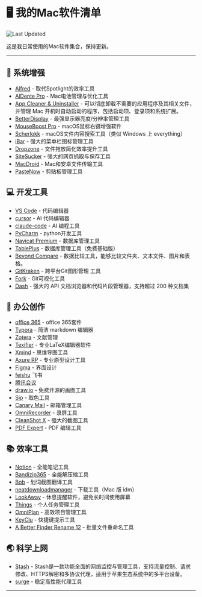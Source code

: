# 🖥️ 我的Mac软件清单

![Last Updated](https://img.shields.io/badge/last%20updated-2025--07--15-blue)

这是我日常使用的Mac软件集合，保持更新。

---

## 🔧 系统增强
- [Alfred](https://www.alfredapp.com/) - 取代Spotlight的效率工具
- [AlDente Pro](https://apphousekitchen.com/) - Mac电池管理与优化工具
- [App Cleaner & Uninstaller](https://nektony.com/mac-app-cleaner) - 可以彻底卸载不需要的应用程序及其相关文件，并管理 Mac 开机时自动启动的程序，包括启动项、登录项和系统扩展。
- [BetterDisplay](https://github.com/waydabber/BetterDisplay) - 最强显示器亮度/分辨率管理工具
- [MouseBoost Pro](https://apps.apple.com/cn/app/id1555844307) - macOS鼠标右键增强软件
- [Scherlokk](https://naarakstudio.com/scherlokk/) - macOS文件内容搜索工具（类似 Windows 上 everything）
- [iBar](https://apps.apple.com/cn/app/id6443843900?mt=12&l=zh-Hans-CN) - 强大的菜单栏图标管理工具
- [Dropzone](https://aptonic.com/) - 文件拖放简化效率提升工具
- [SiteSucker](https://ricks-apps.com/osx/sitesucker/index.html) - 强大的网页抓取与保存工具
- [MacDroid](https://www.macdroid.app/) - Mac和安卓文件传输工具
- [PasteNow](https://pastenow.app/) - 剪贴板管理工具

## 💻 开发工具
- [VS Code](https://code.visualstudio.com/) - 代码编辑器
- [cursor](https://www.cursor.com/) - AI 代码编辑器
- [claude-code](https://www.anthropic.com/claude-code) - AI 编程工具
- [PyCharm](https://www.jetbrains.com/zh-cn/pycharm) - python开发工具
- [Navicat Premium](https://apps.apple.com/cn/app/navicat-premium-17/id1594061654?l=zh-Hans-CN&mt=12) - 数据库管理工具
- [TablePlus](https://tableplus.com/) - 数据库管理工具（免费基础版）
- [Beyond Compare](https://www.scootersoftware.com/) - 数据比较工具，能够比较文件夹、文本文件、图片和表格。
- [GitKraken](https://www.gitkraken.com/) - 跨平台Git图形管理 工具
- [Fork](https://git-fork.com/) - Git可视化工具
- [Dash](https://kapeli.com/dash) - 强大的 API 文档浏览器和代码片段管理器，支持超过 200 种文档集

## 🎨 办公创作
- [office 365](https://www.microsoft.com/zh-cn/microsoft-365/get-office-and-microsoft-365-oem-download-page) - office 365套件
- [Typora](https://typora.io/) - 简洁 markdown 编辑器
- [Zotera](https://www.zotero.org/download/) - 文献管理
- [Texifier](https://www.texpad.com/mac) - 专业LaTeX编辑器软件
- [Xmind](https://xmind.com/) - 思维导图工具
- [Axure RP](https://www.axure.com/) - 专业原型设计工具
- [Figma](https://www.figma.com/) - 界面设计
- [feishu](https://www.feishu.cn/) 飞书
- [腾讯会议](https://meeting.tencent.com/)
- [draw.io](https://www.drawio.com/) - 免费开源的画图工具
- [Sip](https://sipapp.io/) - 取色工具
- [Canary Mail](https://apps.apple.com/us/app/canary-mail-app/id1236045954?mt=12) - 邮箱管理工具
- [OmniRecorder](https://apps.apple.com/cn/app/id1592987853) - 录屏工具
- [CleanShot X](https://cleanshot.com/) - 强大的截图工具
- [PDF Expert](https://pdfexpert.com/) - PDF 编辑工具

## 📚 效率工具
- [Notion](https://www.notion.so/) - 全能笔记工具
- [Bandizip365](https://apps.apple.com/cn/app/id1596426184?mt=12&l=zh-Hans-CN) - 全能解压缩工具
- [Bob](https://apps.apple.com/cn/app/id1630034110?mt=12) - 划词截图翻译工具
- [neatdownloadmanager](https://www.neatdownloadmanager.com/index.php/en/) - 下载工具（Mac 版 idm）
- [LookAway](https://lookaway.app/) - 休息提醒软件，避免长时间使用屏幕
- [Things](https://culturedcode.com/things/mac/appstore/) - 个人任务管理工具
- [OmniPlan](https://www.omnigroup.com/omniplan/) - 高效项目管理工具
- [KeyClu](https://github.com/Anze/KeyCluCask/) - 快捷键提示工具
- [A Better Finder Rename 12](https://www.publicspace.net/ABetterFinderRename/index.html) - 批量文件重命名工具

## 🌏 科学上网
- [Stash](https://stash.ws/) - Stash是一款功能全面的网络监控与管理工具，支持流量控制、请求修改、HTTPS解密和多协议代理，适用于苹果生态系统中的多平台设备。
- [surge](https://nssurge.com/) - 稳定高性能代理工具



---


